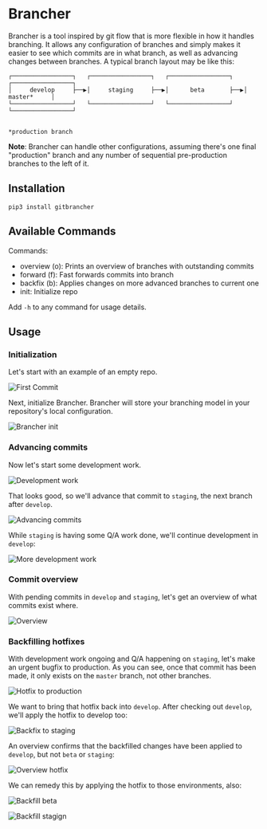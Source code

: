 # Brancher

Brancher is a tool inspired by git flow that is more flexible in how it handles branching. It allows any configuration of branches and simply makes it easier to see which commits are in what branch, as well as advancing changes between branches. A typical branch layout may be like this:

```
┌─────────────────┐   ┌─────────────────┐   ┌─────────────────┐   ┌─────────────────┐
│     develop     ├──▶│     staging     ├──▶│      beta       ├──▶│     master*     │
└─────────────────┘   └─────────────────┘   └─────────────────┘   └─────────────────┘

                                                                 *production branch
```

**Note**: Brancher can handle other configurations, assuming there's one final "production" branch and any number of sequential pre-production branches to the left of it.

## Installation

```shell
pip3 install gitbrancher
```

## Available Commands

Commands:

- overview (o): Prints an overview of branches with outstanding commits
- forward (f): Fast forwards commits into branch
- backfix (b): Applies changes on more advanced branches to current one
- init: Initialize repo

Add `-h` to any command for usage details.

## Usage

### Initialization
Let's start with an example of an empty repo.

![First Commit](docs/ss-01-first-commit.png)

Next, initialize Brancher. Brancher will store your branching model in your repository's local configuration.

![Brancher init](docs/ss-02-init.png)

### Advancing commits

Now let's start some development work.

![Development work](docs/ss-03-dev-work.png)

That looks good, so we'll advance that commit to `staging`, the next branch after `develop`.

![Advancing commits](docs/ss-04-forward.png)

While `staging` is having some Q/A work done, we'll continue development in `develop`:

![More development work](docs/ss-05-more-dev-work.png)

### Commit overview

With pending commits in `develop` and `staging`, let's get an overview of what commits exist where.

![Overview](docs/ss-06-overview.png)

### Backfilling hotfixes

With development work ongoing and Q/A happening on `staging`, let's make an urgent bugfix to production. As you can see, once that commit has been made, it only exists on the `master` branch, not other branches.

![Hotfix to production](docs/ss-07-hotfix.png)

We want to bring that hotfix back into `develop`. After checking out `develop`, we'll apply the hotfix to develop too:

![Backfix to staging](docs/ss-08-backfix.png)

An overview confirms that the backfilled changes have been applied to `develop`, but not `beta` or `staging`:

![Overview hotfix](docs/ss-09-overview-hotfix.png)

We can remedy this by applying the hotfix to those environments, also:

![Backfill beta](docs/ss-10-backfix-beta.png)

![Backfill stagign](docs/ss-11-backfix-staging.png)


